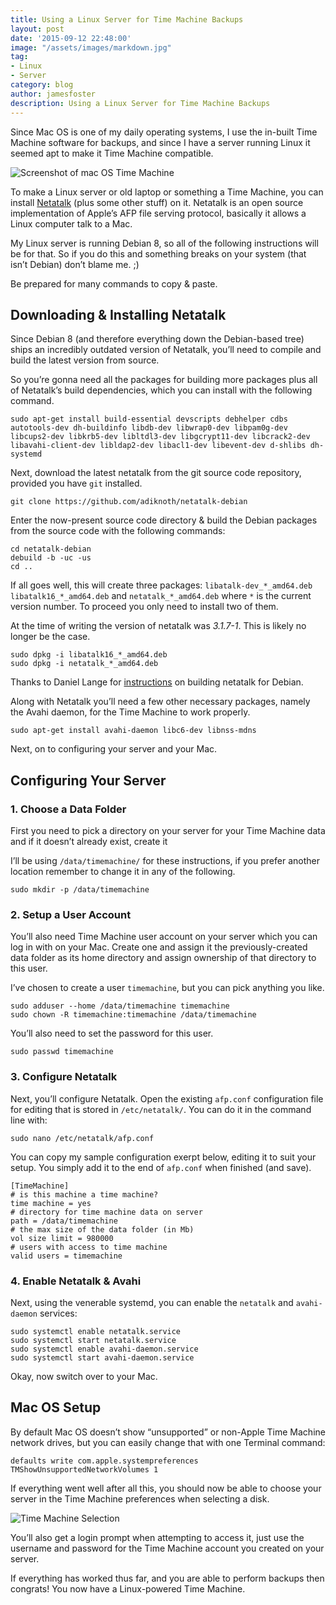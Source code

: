 ```yaml
---
title: Using a Linux Server for Time Machine Backups
layout: post
date: '2015-09-12 22:48:00'
image: "/assets/images/markdown.jpg"
tag:
- Linux
- Server
category: blog
author: jamesfoster
description: Using a Linux Server for Time Machine Backups
---
```


Since Mac OS is one of my daily operating systems, I use the in-built Time Machine software for backups, and since I have a server running Linux it seemed apt to make it Time Machine compatible.

![Screenshot of mac OS Time Machine](https://samuelhewitt.com/blog/img/2015/timemachine.png "Screenshot of mac OS Time Machine")

To make a Linux server or old laptop or something a Time Machine, you can install [Netatalk](http://netatalk.sourceforge.net/) (plus some other stuff) on it. Netatalk is an open source implementation of Apple’s AFP file serving protocol, basically it allows a Linux computer talk to a Mac.

My Linux server is running Debian 8, so all of the following instructions will be for that. So if you do this and something breaks on your system (that isn’t Debian) don’t blame me. ;)

Be prepared for many commands to copy & paste.

Downloading & Installing Netatalk
---------------------------------

Since Debian 8 (and therefore everything down the Debian-based tree) ships an incredibly outdated version of Netatalk, you’ll need to compile and build the latest version from source.

So you’re gonna need all the packages for building more packages plus all of Netatalk’s build dependencies, which you can install with the following command.

    sudo apt-get install build-essential devscripts debhelper cdbs autotools-dev dh-buildinfo libdb-dev libwrap0-dev libpam0g-dev libcups2-dev libkrb5-dev libltdl3-dev libgcrypt11-dev libcrack2-dev libavahi-client-dev libldap2-dev libacl1-dev libevent-dev d-shlibs dh-systemd
    

Next, download the latest netatalk from the git source code repository, provided you have `git` installed.

    git clone https://github.com/adiknoth/netatalk-debian
    

Enter the now-present source code directory & build the Debian packages from the source code with the following commands:

    cd netatalk-debian
    debuild -b -uc -us
    cd ..
    

If all goes well, this will create three packages: `libatalk-dev_*_amd64.deb` `libatalk16_*_amd64.deb` and `netatalk_*_amd64.deb` where `*` is the current version number. To proceed you only need to install two of them.

At the time of writing the version of netatalk was _3.1.7-1_. This is likely no longer be the case.

    sudo dpkg -i libatalk16_*_amd64.deb
    sudo dpkg -i netatalk_*_amd64.deb
    

Thanks to Daniel Lange for [instructions](https://daniel-lange.com/archives/102-Apple-Timemachine-backups-on-Debian-8-Jessie.html) on building netatalk for Debian.

Along with Netatalk you’ll need a few other necessary packages, namely the Avahi daemon, for the Time Machine to work properly.

    sudo apt-get install avahi-daemon libc6-dev libnss-mdns
    

Next, on to configuring your server and your Mac.

Configuring Your Server
-----------------------

### 1\. Choose a Data Folder

First you need to pick a directory on your server for your Time Machine data and if it doesn’t already exist, create it

I’ll be using `/data/timemachine/` for these instructions, if you prefer another location remember to change it in any of the following.

    sudo mkdir -p /data/timemachine
    

### 2\. Setup a User Account

You’ll also need Time Machine user account on your server which you can log in with on your Mac. Create one and assign it the previously-created data folder as its home directory and assign ownership of that directory to this user.

I’ve chosen to create a user `timemachine`, but you can pick anything you like.

    sudo adduser --home /data/timemachine timemachine
    sudo chown -R timemachine:timemachine /data/timemachine
    

You’ll also need to set the password for this user.

    sudo passwd timemachine
    

### 3\. Configure Netatalk

Next, you’ll configure Netatalk. Open the existing `afp.conf` configuration file for editing that is stored in `/etc/netatalk/`. You can do it in the command line with:

    sudo nano /etc/netatalk/afp.conf
    

You can copy my sample configuration exerpt below, editing it to suit your setup. You simply add it to the end of `afp.conf` when finished (and save).

    [TimeMachine]
    # is this machine a time machine?
    time machine = yes
    # directory for time machine data on server
    path = /data/timemachine
    # the max size of the data folder (in Mb)
    vol size limit = 980000
    # users with access to time machine
    valid users = timemachine
    

### 4\. Enable Netatalk & Avahi

Next, using the venerable systemd, you can enable the `netatalk` and `avahi-daemon` services:

    sudo systemctl enable netatalk.service
    sudo systemctl start netatalk.service
    sudo systemctl enable avahi-daemon.service
    sudo systemctl start avahi-daemon.service
    

Okay, now switch over to your Mac.

Mac OS Setup
------------

By default Mac OS doesn’t show “unsupported” or non-Apple Time Machine network drives, but you can easily change that with one Terminal command:

    defaults write com.apple.systempreferences TMShowUnsupportedNetworkVolumes 1
    

If everything went well after all this, you should now be able to choose your server in the Time Machine preferences when selecting a disk.

![Time Machine Selection](https://samuelhewitt.com/blog/img/2015/timemachine-choose.png "Time Machine Selection")

You’ll also get a login prompt when attempting to access it, just use the username and password for the Time Machine account you created on your server.

If everything has worked thus far, and you are able to perform backups then congrats! You now have a Linux-powered Time Machine.
